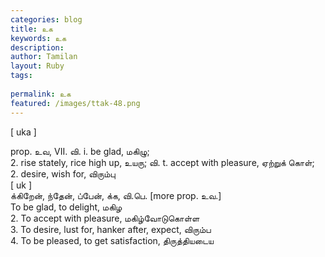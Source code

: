 ```yaml
---
categories: blog
title: உக
keywords: உக
description: 
author: Tamilan
layout: Ruby
tags: 
 
permalink: உக
featured: /images/ttak-48.png
---
```

  
[ uka ]  
  
prop. உவ, VII. வி. i. be glad, மகிழு;  
2. rise stately, rice high up, உயரு; வி. t. accept with pleasure, ஏற்றுக் கொள்;  
2. desire, wish for, விரும்பு  
[ uk ]  
க்கிறேன், ந்தேன், ப்பேன், க்க, வி.பெ. [more prop. உவ.]  
To be glad, to delight, மகிழ  
2. To accept with pleasure, மகிழ்வோடுகொள்ள  
3. To desire, lust for, hanker after, expect, விரும்ப  
4. To be pleased, to get satisfaction, திருத்தியடைய
